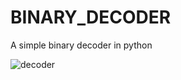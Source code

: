 # BINARY_DECODER
A simple binary decoder in python

![decoder](https://user-images.githubusercontent.com/72607039/137671127-e19ed54d-bb73-43a8-8afc-bd6390122c68.gif)

